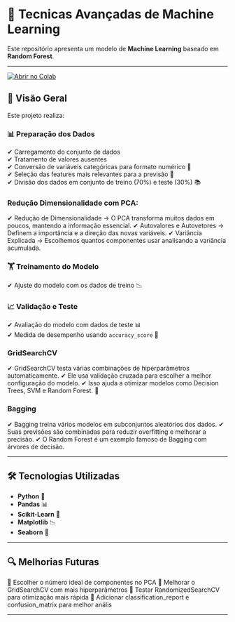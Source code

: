 # 🌊 Tecnicas Avançadas de Machine Learning

Este repositório apresenta um modelo de **Machine Learning** baseado em **Random Forest**.

---

[![Abrir no Colab](https://colab.research.google.com/assets/colab-badge.svg)](https://colab.research.google.com/drive/1irpq0D153ajc9I6eHjQ0LlrdYcFM5tdK)


## 📌 Visão Geral
Este projeto realiza:

### 📊 **Preparação dos Dados**
✔ Carregamento do conjunto de dados   
✔ Tratamento de valores ausentes  
✔ Conversão de variáveis categóricas para formato numérico 🔄  
✔ Seleção das features mais relevantes para a previsão 🎯  
✔ Divisão dos dados em conjunto de treino (70%) e teste (30%) 📚  

### **Redução Dimensionalidade com PCA:**
✔ Redução de Dimensionalidade → O PCA transforma muitos dados em poucos, mantendo a informação essencial.
✔ Autovalores e Autovetores → Definem a importância e a direção das novas variáveis.
✔ Variância Explicada → Escolhemos quantos componentes usar analisando a variância acumulada.

### 🏋️ **Treinamento do Modelo**
✔ Ajuste do modelo com os dados de treino 📉  
 

### 📈 **Validação e Teste**
✔ Avaliação do modelo com dados de teste 📊  
✔ Medida de desempenho usando `accuracy_score` 📏  

### GridSearchCV
✔ GridSearchCV testa várias combinações de hiperparâmetros automaticamente.
✔ Ele usa validação cruzada para escolher a melhor configuração do modelo.
✔ Isso ajuda a otimizar modelos como Decision Trees, SVM e Random Forest. 🚀

### Bagging
✔ Bagging treina vários modelos em subconjuntos aleatórios dos dados.
✔ Suas previsões são combinadas para reduzir overfitting e melhorar a precisão.
✔ O Random Forest é um exemplo famoso de Bagging com árvores de decisão.

---

## 🛠 Tecnologias Utilizadas
- **Python** 🐍
- **Pandas** 📊
- **Scikit-Learn** 🤖
- **Matplotlib** 📉
- **Seaborn** 🎨

---
 
## 🔍 Melhorias Futuras
🔹 Escolher o número ideal de componentes no PCA
🔹 Melhorar o GridSearchCV com mais hiperparâmetros
🔹 Testar RandomizedSearchCV para otimização mais rápida
🔹 Adicionar classification_report e confusion_matrix para melhor anális

---


